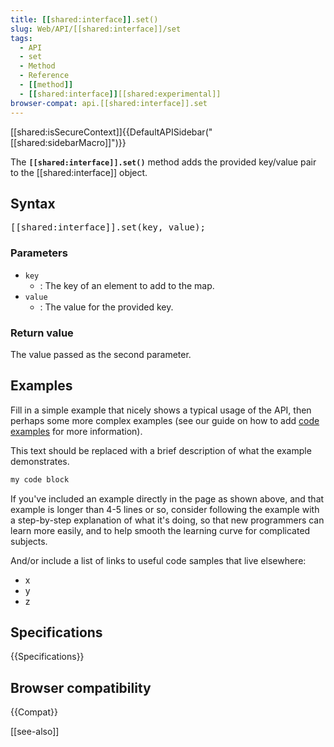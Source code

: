 ```yaml
---
title: [[shared:interface]].set()
slug: Web/API/[[shared:interface]]/set
tags:
  - API
  - set
  - Method
  - Reference
  - [[method]]
  - [[shared:interface]][[shared:experimental]]
browser-compat: api.[[shared:interface]].set
---
```

[[shared:isSecureContext]]{{DefaultAPISidebar("[[shared:sidebarMacro]]")}}

The **`[[shared:interface]].set()`** method adds the provided key/value pair to the [[shared:interface]] object.

## Syntax

<pre class="brush: js">[[shared:interface]].set(key, value);</pre>

### Parameters

- `key`
  - : The key of an element to add to the map.
- `value`
  - : The value for the provided key.

### Return value

The value passed as the second parameter.

## Examples

Fill in a simple example that nicely shows a typical usage of the API, then perhaps some more complex examples (see our guide on how to add [code examples](/en-US/docs/MDN/Contribute/Structures/Code_examples) for more information).

This text should be replaced with a brief description of what the example demonstrates.

```js
my code block
```

If you've included an example directly in the page as shown above, and that example is longer than 4-5 lines or so, consider following the example with a step-by-step explanation of what it's doing, so that new programmers can learn more easily, and to help smooth the learning curve for complicated subjects.

And/or include a list of links to useful code samples that live elsewhere:

*   x
*   y
*   z

## Specifications

{{Specifications}}

## Browser compatibility

{{Compat}}

[[see-also]]